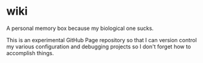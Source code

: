 # wiki

A personal memory box because my biological one sucks.

This is an experimental GitHub Page repository so that I can version control my
various configuration and debugging projects so I don't forget how to accomplish
things.

